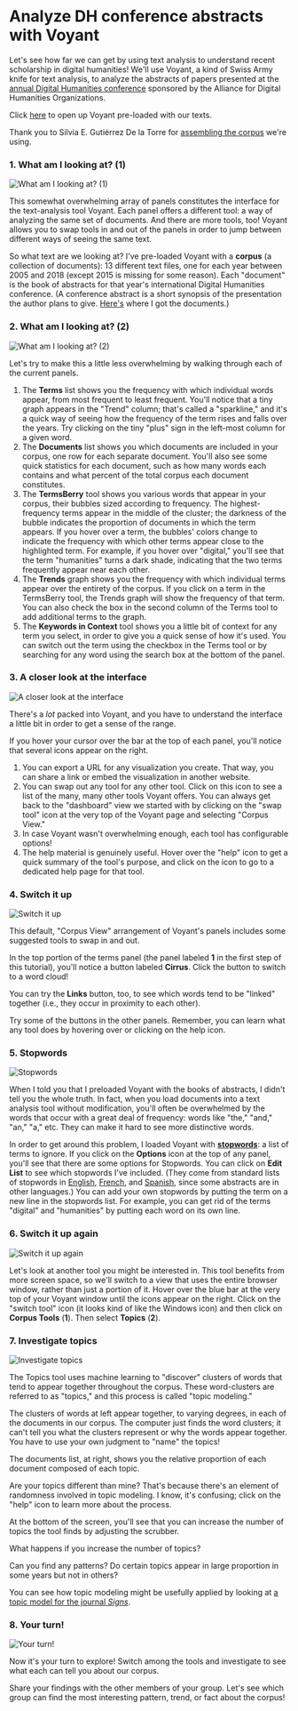 
# Analyze DH conference abstracts with Voyant

Let's see how far we can get by using text analysis to understand recent scholarship in digital humanities! We'll use Voyant, a kind of Swiss Army knife for text analysis, to analyze the abstracts of papers presented at the [annual Digital Humanities conference](https://adho.org/conference/) sponsored by the Alliance for Digital Humanities Organizations.

Click [here](https://voyant-tools.org/?corpus=b7ccfc7da3f523ff503d5f20d82427c1&amp;stopList=keywords-1d616089b51c15c9ed1d6510656f04f7&amp;panels=corpusterms,termsberry,trends,documents,contexts) to open up Voyant pre-loaded with our texts.

Thank you to Silvia E. Gutiérrez De la Torre for [assembling the corpus](https://zenodo.org/record/1403230) we're using.

### 1. What am I looking at? (1)

![What am I looking at? (1)](steps-analyze_dh_conference_abstracts_with_voyant/step-0.jpeg)

This somewhat overwhelming array of panels constitutes the interface for the text-analysis tool Voyant. Each panel offers a different tool: a way of analyzing the same set of documents. And there are more tools, too! Voyant allows you to swap tools in and out of the panels in order to jump between different ways of seeing the same text.

So what text are we looking at? I've pre-loaded Voyant with a **corpus** (a collection of documents): 13 different text files, one for each year between 2005 and 2018 (except 2015 is missing for some reason). Each "document" is the book of abstracts for that year's international Digital Humanities conference. (A conference abstract is a short synopsis of the presentation the author plans to give. [Here's](https://zenodo.org/record/1403230) where I got the documents.)

### 2. What am I looking at? (2)

![What am I looking at? (2)](steps-analyze_dh_conference_abstracts_with_voyant/step-1.jpeg)

Let's try to make this a little less overwhelming by walking through each of the current panels.

1. The **Terms** list shows you the frequency with which individual words appear, from most frequent to least frequent. You'll notice that a tiny graph appears in the "Trend" column; that's called a "sparkline," and it's a quick way of seeing how the frequency of the term rises and falls over the years. Try clicking on the tiny "plus" sign in the left-most column for a given word.
2. The **Documents** list shows you which documents are included in your corpus, one row for each separate document. You'll also see some quick statistics for each document, such as how many words each contains and what percent of the total corpus each document constitutes.
3. The **TermsBerry** tool shows you various words that appear in your corpus, their bubbles sized according to frequency. The highest-frequency terms appear in the middle of the cluster; the darkness of the bubble indicates the proportion of documents in which the term appears. If you hover over a term, the bubbles' colors change to indicate the frequency with which other terms appear close to the highlighted term. For example, if you hover over "digital," you'll see that the term "humanities" turns a dark shade, indicating that the two terms frequently appear near each other.
4. The **Trends** graph shows you the frequency with which individual terms appear over the entirety of the corpus. If you click on a term in the TermsBerry tool, the Trends graph will show the frequency of that term. You can also check the box in the second column of the Terms tool to add additional terms to the graph.
5. The **Keywords in Context** tool shows you a little bit of context for any term you select, in order to give you a quick sense of how it's used. You can switch out the term using the checkbox in the Terms tool or by searching for any word using the search box at the bottom of the panel.

### 3. A closer look at the interface

![A closer look at the interface](steps-analyze_dh_conference_abstracts_with_voyant/step-2.jpeg)

There's a *lot* packed into Voyant, and you have to understand the interface a little bit in order to get a sense of the range.

If you hover your cursor over the bar at the top of each panel, you'll notice that several icons appear on the right.

1. You can export a URL for any visualization you create. That way, you can share a link or embed the visualization in another website.
2. You can swap out any tool for any other tool. Click on this icon to see a list of the many, many other tools Voyant offers. You can always get back to the "dashboard" view we started with by clicking on the "swap tool" icon at the very top of the Voyant page and selecting "Corpus View."
3. In case Voyant wasn't overwhelming enough, each tool has configurable options!
4. The help material is genuinely useful. Hover over the "help" icon to get a quick summary of the tool's purpose, and click on the icon to go to a dedicated help page for that tool.

### 4. Switch it up

![Switch it up](steps-analyze_dh_conference_abstracts_with_voyant/step-3.jpeg)

This default, "Corpus View" arrangement of Voyant's panels includes some suggested tools to swap in and out.

In the top portion of the terms panel (the panel labeled **1** in the first step of this tutorial), you'll notice a button labeled **Cirrus**. Click the button to switch to a word cloud!

You can try the **Links** button, too, to see which words tend to be "linked" together (i.e., they occur in proximity to each other).

Try some of the buttons in the other panels. Remember, you can learn what any tool does by hovering over or clicking on the help icon.

### 5. Stopwords

![Stopwords](steps-analyze_dh_conference_abstracts_with_voyant/step-4.jpeg)

When I told you that I preloaded Voyant with the books of abstracts, I didn't tell you the whole truth. In fact, when you load documents into a text analysis tool without modification, you'll often be overwhelmed by the words that occur with a great deal of frequency: words like "the," "and," "an," "a," etc. They can make it hard to see more distinctive words.

In order to get around this problem, I loaded Voyant with [**stopwords**](https://kavita-ganesan.com/what-are-stop-words/): a list of terms to ignore. If you click on the **Options** icon at the top of any panel, you'll see that there are some options for Stopwords. You can click on **Edit List** to see which stopwords I've included. (They come from standard lists of stopwords in [English](https://gist.github.com/sebleier/554280), [French](https://github.com/stopwords-iso/stopwords-fr/blob/master/stopwords-fr.txt), and [Spanish](https://github.com/stopwords-iso/stopwords-es/blob/master/stopwords-es.txt), since some abstracts are in other languages.) You can add your own stopwords by putting the term on a new line in the stopwords list. For example, you can get rid of the terms "digital" and "humanities" by putting each word on its own line.

### 6. Switch it up again

![Switch it up again](steps-analyze_dh_conference_abstracts_with_voyant/step-5.jpeg)

Let's look at another tool you might be interested in. This tool benefits from more screen space, so we'll switch to a view that uses the entire browser window, rather than just a portion of it. Hover over the blue bar at the very top of your Voyant window until the icons appear on the right. Click on the "switch tool" icon (it looks kind of like the Windows icon) and then click on **Corpus Tools** (**1**). Then select **Topics** (**2**).

### 7. Investigate topics

![Investigate topics](steps-analyze_dh_conference_abstracts_with_voyant/step-6.jpeg)

The Topics tool uses machine learning to "discover" clusters of words that tend to appear together throughout the corpus. These word-clusters are referred to as "topics," and this process is called "topic modeling."

The clusters of words at left appear together, to varying degrees, in each of the documents in our corpus. The computer just finds the word clusters; it can't tell you what the clusters represent or why the words appear together. You have to use your own judgment to "name" the topics!

The documents list, at right, shows you the relative proportion of each document composed of each topic.

Are your topics different than mine? That's because there's an element of randomness involved in topic modeling. I know, it's confusing; click on the "help" icon to learn more about the process.

At the bottom of the screen, you'll see that you can increase the number of topics the tool finds by adjusting the scrubber.

What happens if you increase the number of topics?

Can you find any patterns? Do certain topics appear in large proportion in some years but not in others?

You can see how topic modeling might be usefully applied by looking at [a topic model for the journal *Signs*](https://signsat40.signsjournal.org/topic-model/).

### 8. Your turn!

![Your turn!](steps-analyze_dh_conference_abstracts_with_voyant/step-7.jpeg)

Now it's your turn to explore! Switch among the tools and investigate to see what each can tell you about our corpus.

Share your findings with the other members of your group. Let's see which group can find the most interesting pattern, trend, or fact about the corpus!


